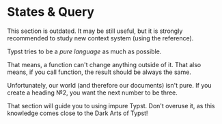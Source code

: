 # States & Query

<div class="warning">This section is outdated. It may be still useful, but it is strongly recommended to study new context system (using the reference).</div>

Typst tries to be a _pure language_ as much as possible.

That means, a function can't change anything outside of it. That also means, if you call function, the result should be always the same.

Unfortunately, our world (and therefore our documents) isn't pure.
If you create a heading №2, you want the next number to be three.

That section will guide you to using impure Typst. Don't overuse it, as this knowledge comes close to the Dark Arts of Typst!
